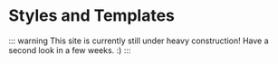 
# Styles and Templates

::: warning This site is currently still under heavy construction!
Have a second look in a few weeks. :)
:::

